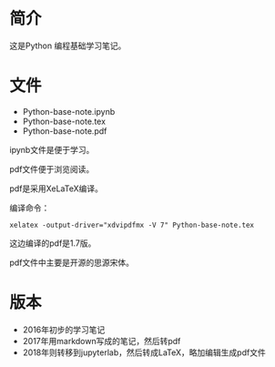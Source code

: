 # 简介
这是Python 编程基础学习笔记。

# 文件
- Python-base-note.ipynb
- Python-base-note.tex
- Python-base-note.pdf

ipynb文件是便于学习。

pdf文件便于浏览阅读。

pdf是采用XeLaTeX编译。

编译命令：
```
xelatex -output-driver="xdvipdfmx -V 7" Python-base-note.tex
```
这边编译的pdf是1.7版。

pdf文件中主要是开源的思源宋体。

# 版本
- 2016年初步的学习笔记
- 2017年用markdown写成的笔记，然后转pdf
- 2018年则转移到jupyterlab，然后转成LaTeX，略加编辑生成pdf文件
